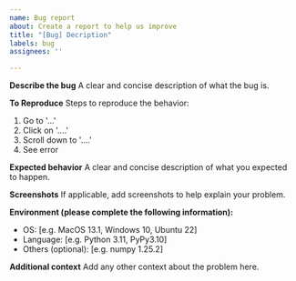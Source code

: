 ```yaml
---
name: Bug report
about: Create a report to help us improve
title: "[Bug] Decription"
labels: bug
assignees: ''

---
```


**Describe the bug**
A clear and concise description of what the bug is.

**To Reproduce**
Steps to reproduce the behavior:
1. Go to '...'
2. Click on '....'
3. Scroll down to '....'
4. See error

**Expected behavior**
A clear and concise description of what you expected to happen.

**Screenshots**
If applicable, add screenshots to help explain your problem.

**Environment (please complete the following information):**
 - OS: [e.g. MacOS 13.1, Windows 10, Ubuntu 22]
 - Language: [e.g. Python 3.11, PyPy3.10]
 - Others (optional): [e.g. numpy 1.25.2]

**Additional context**
Add any other context about the problem here.
